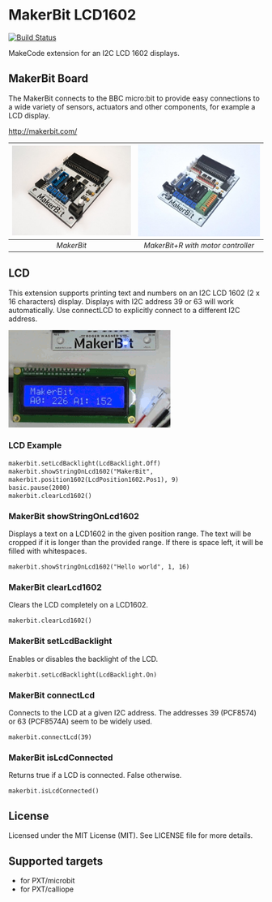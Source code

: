 # MakerBit LCD1602

[![Build Status](https://travis-ci.org/1010Technologies/pxt-makerbit-lcd1602.svg?branch=master)](https://travis-ci.org/1010Technologies/pxt-makerbit-lcd1602)

MakeCode extension for an I2C LCD 1602 displays.

## MakerBit Board

The MakerBit connects to the BBC micro:bit to provide easy connections to a wide variety of sensors, actuators and other components, for example a LCD display.

http://makerbit.com/

| ![MakerBit](https://github.com/1010Technologies/pxt-makerbit/raw/master/MakerBit.png "MakerBit") | ![MakerBit+R](https://github.com/1010Technologies/pxt-makerbit/raw/master/MakerBit+R.png "MakerBit+R") |
| :----------------------------------------------------------------------------------------------: | :----------------------------------------------------------------------------------------------------: |
|                                            _MakerBit_                                            |                                   _MakerBit+R with motor controller_                                   |

## LCD

This extension supports printing text and numbers on an I2C LCD 1602 (2 x 16 characters) display.
Displays with I2C address 39 or 63 will work automatically. Use connectLCD to explicitly connect to a different I2C address.

![LCD1602](https://github.com/1010Technologies/pxt-makerbit-lcd1602/raw/master/icon.png "LCD1602")

### LCD Example

```blocks
makerbit.setLcdBacklight(LcdBacklight.Off)
makerbit.showStringOnLcd1602("MakerBit", makerbit.position1602(LcdPosition1602.Pos1), 9)
basic.pause(2000)
makerbit.clearLcd1602()
```

### MakerBit showStringOnLcd1602

Displays a text on a LCD1602 in the given position range. The text will be cropped if it is longer than the provided range. If there is space left, it will be filled with whitespaces.

```sig
makerbit.showStringOnLcd1602("Hello world", 1, 16)
```

### MakerBit clearLcd1602

Clears the LCD completely on a LCD1602.

```sig
makerbit.clearLcd1602()
```

### MakerBit setLcdBacklight

Enables or disables the backlight of the LCD.

```sig
makerbit.setLcdBacklight(LcdBacklight.On)
```

### MakerBit connectLcd

Connects to the LCD at a given I2C address. The addresses 39 (PCF8574) or 63 (PCF8574A) seem to be widely used.

```sig
makerbit.connectLcd(39)
```

### MakerBit isLcdConnected

Returns true if a LCD is connected. False otherwise.

```sig
makerbit.isLcdConnected()
```

## License

Licensed under the MIT License (MIT). See LICENSE file for more details.

## Supported targets

- for PXT/microbit
- for PXT/calliope
